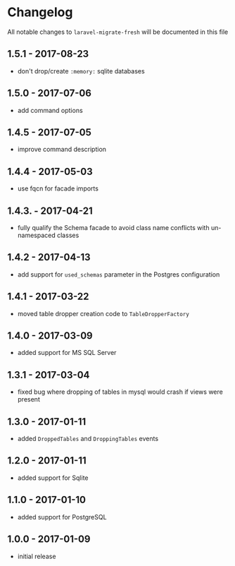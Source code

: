 # Changelog

All notable changes to `laravel-migrate-fresh` will be documented in this file

## 1.5.1 - 2017-08-23
- don't drop/create `:memory:` sqlite databases

## 1.5.0 - 2017-07-06

- add command options

## 1.4.5 - 2017-07-05

- improve command description

## 1.4.4 - 2017-05-03

- use fqcn for facade imports

## 1.4.3. - 2017-04-21

- fully qualify the Schema facade to avoid class name conflicts with un-namespaced classes

## 1.4.2 - 2017-04-13

- add support for `used_schemas` parameter in the Postgres configuration

## 1.4.1 - 2017-03-22

- moved table dropper creation code to `TableDropperFactory`

## 1.4.0 - 2017-03-09

- added support for MS SQL Server

## 1.3.1 - 2017-03-04

- fixed bug where dropping of tables in mysql would crash if views were present

## 1.3.0 - 2017-01-11

- added `DroppedTables` and `DroppingTables` events

## 1.2.0 - 2017-01-11

- added support for Sqlite

## 1.1.0 - 2017-01-10

- added support for PostgreSQL

## 1.0.0 - 2017-01-09

- initial release
